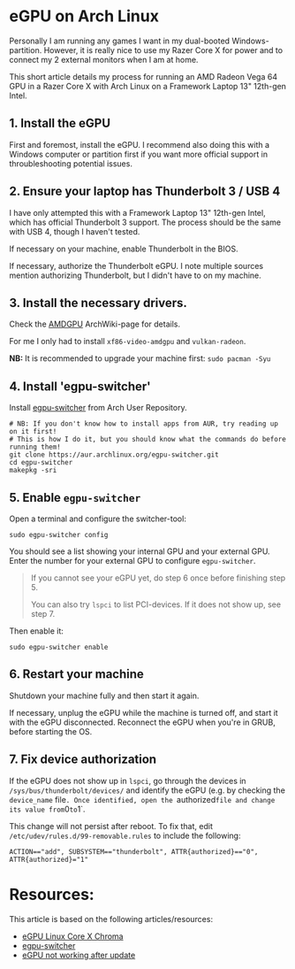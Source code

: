 # eGPU on Arch Linux

Personally I am running any games I want in my dual-booted Windows-partition.
However, it is really nice to use my Razer Core X for power and to connect my 2 external monitors when I am at home.

This short article details my process for running an AMD Radeon Vega 64 GPU in a Razer Core X with Arch Linux on a Framework Laptop 13" 12th-gen Intel.


## 1. Install the eGPU

First and foremost, install the eGPU.
I recommend also doing this with a Windows computer or partition first if you want more official support in throubleshooting potential issues.


## 2. Ensure your laptop has Thunderbolt 3 / USB 4

I have only attempted this with a Framework Laptop 13" 12th-gen Intel, which has official Thunderbolt 3 support.
The process should be the same with USB 4, though I haven't tested.

If necessary on your machine, enable Thunderbolt in the BIOS.

If necessary, authorize the Thunderbolt eGPU.
I note multiple sources mention authorizing Thunderbolt, but I didn't have to on my machine.


## 3. Install the necessary drivers.

Check the [AMDGPU](https://wiki.archlinux.org/title/AMDGPU) ArchWiki-page for details.

For me I only had to install `xf86-video-amdgpu` and `vulkan-radeon`.

__NB:__ It is recommended to upgrade your machine first: `sudo pacman -Syu`


## 4. Install 'egpu-switcher'

Install [egpu-switcher](https://aur.archlinux.org/packages/egpu-switcher) from Arch User Repository.

```
# NB: If you don't know how to install apps from AUR, try reading up on it first!
# This is how I do it, but you should know what the commands do before running them!
git clone https://aur.archlinux.org/egpu-switcher.git
cd egpu-switcher
makepkg -sri
```


## 5. Enable `egpu-switcher`

Open a terminal and configure the switcher-tool:

```
sudo egpu-switcher config
```

You should see a list showing your internal GPU and your external GPU. Enter the number for your external GPU to configure `egpu-switcher`.

> If you cannot see your eGPU yet, do step 6 once before finishing step 5.
>
> You can also try `lspci` to list PCI-devices.
> If it does not show up, see step 7.

Then enable it:

```
sudo egpu-switcher enable
```


## 6. Restart your machine

Shutdown your machine fully and then start it again.

If necessary, unplug the eGPU while the machine is turned off,
and start it with the eGPU disconnected.
Reconnect the eGPU when you're in GRUB, before starting the OS.


## 7. Fix device authorization

If the eGPU does not show up in `lspci`, go through the devices in `/sys/bus/thunderbolt/devices/` and identify the eGPU (e.g. by checking the `device_name` file`.
Once identified, open the `authorized` file and change its value from `0` to `1`.

This change will not persist after reboot.
To fix that, edit `/etc/udev/rules.d/99-removable.rules` to include the following:

```
ACTION=="add", SUBSYSTEM=="thunderbolt", ATTR{authorized}=="0", ATTR{authorized}="1"
```


# Resources:

This article is based on the following articles/resources:
- [eGPU Linux Core X Chroma](https://y.tsutsumi.io/2020/08/15/egpu-linux-core-x-chroma/)
- [egpu-switcher](https://github.com/hertg/egpu-switcher)
- [eGPU not working after update](https://bbs.archlinux.org/viewtopic.php?id=295377)
